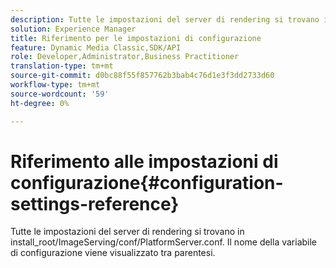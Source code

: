 ```yaml
---
description: Tutte le impostazioni del server di rendering si trovano in install_root/ImageServing/conf/PlatformServer.conf. Il nome della variabile di configurazione viene visualizzato tra parentesi.
solution: Experience Manager
title: Riferimento per le impostazioni di configurazione
feature: Dynamic Media Classic,SDK/API
role: Developer,Administrator,Business Practitioner
translation-type: tm+mt
source-git-commit: d0bc88f55f857762b3bab4c76d1e3f3dd2733d60
workflow-type: tm+mt
source-wordcount: '59'
ht-degree: 0%

---
```



# Riferimento alle impostazioni di configurazione{#configuration-settings-reference}

Tutte le impostazioni del server di rendering si trovano in install_root/ImageServing/conf/PlatformServer.conf. Il nome della variabile di configurazione viene visualizzato tra parentesi.

